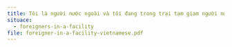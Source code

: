 ```yaml
---
title: Tôi là người nước ngoài và tôi đang trong trại tạm giam người nước ngoài
situace:
  - foreigners-in-a-facility
file: foreigner-in-a-facility-vietnamese.pdf
---
```

